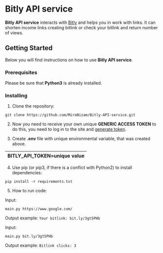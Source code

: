 # Bitly API service

**Bitly API service** interacts with [Bitly](https://bitly.com/pages/home/v1) and helps you in work with links. It can shorten income links creating bitlink or check your bitlink and return number of views.

## Getting Started

Below you will find instructions on how to use **Bitly API service**.  

### Prerequisites

Please be sure that **Python3** is already installed. 

### Installing
1. Clone the repository:
```
git clone https://github.com/MiraNizam/Bitly-API-service.git
```
2. Now you need to receive your own unique **GENERIC ACCESS TOKEN** to do this, you need to log in to the site and [generate token](https://app.bitly.com/settings/api/).

3. Create **.env** file with unique environmental variable, that was created above. 

| BITLY_API_TOKEN=unique value | 
|------------------------------|

4. Use pip (or pip3, if there is a conflict with Python2) to install dependencies:
```
pip install -r requirements.txt
```
5. How to run code:

Input: 
```
main.py https://www.google.com/
```
Output example: 
`Your bitlink: bit.ly/3gt5PHb`

Input:
```
main.py bit.ly/3gt5PHb
```
Output example:
`
Bitlink clicks: 3
`